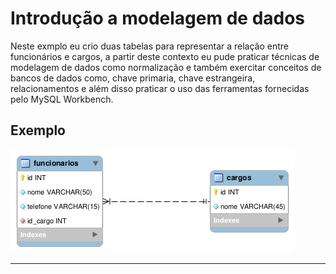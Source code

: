 # Introdução a modelagem de dados
<p>
  Neste exmplo eu crio duas tabelas para representar a relação entre funcionários e cargos,  a partir deste contexto eu pude praticar técnicas de modelagem de dados como normalização e também exercitar conceitos de bancos de dados como, chave primaria, chave estrangeira, relacionamentos e além disso praticar o uso das ferramentas fornecidas pelo MySQL Workbench.
</p>

<h2>Exemplo</h2>
<p>
  <img src = "https://github.com/CarlosVinicios99/Introducao-a-modelagem-de-dados/blob/main/imagens/teste.png?raw=true" alt = "imagem do modelo de dados">
</p>
<hr>
<br>

